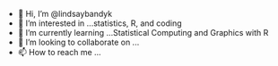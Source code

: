 - 👋 Hi, I’m @lindsaybandyk
- 👀 I’m interested in ...statistics, R, and coding
- 🌱 I’m currently learning ...Statistical Computing and Graphics with R
- 💞️ I’m looking to collaborate on ...
- 📫 How to reach me ...

<!---
lindsaybandyk/lindsaybandyk is a ✨ special ✨ repository because its `README.md` (this file) appears on your GitHub profile.
You can click the Preview link to take a look at your changes.
--->
